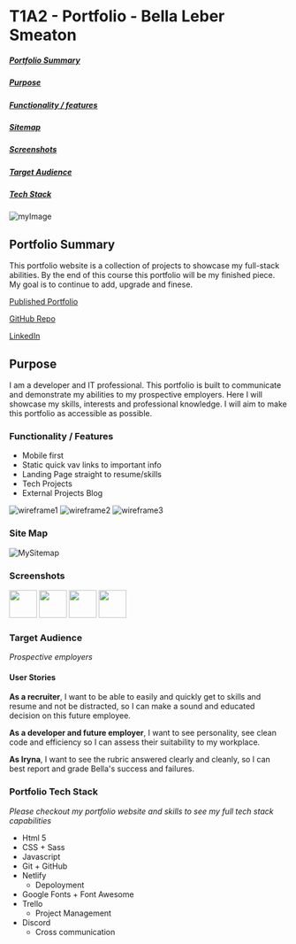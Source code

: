 # T1A2 - Portfolio - Bella Leber Smeaton

##### [Portfolio Summary](#PortfolioSummary)

##### [Purpose](#Purpose)

##### [Functionality / features](#FunctionalityFeatures)

##### [Sitemap](#Sitemap)

##### [Screenshots](#Screenshots)

##### [Target Audience](#TargetAudience)

##### [Tech Stack](#TechStack)

![myImage](https://media.giphy.com/media/XRB1uf2F9bGOA/giphy.gif)

## <a id="PortfolioSummary"></a>Portfolio Summary

This portfolio website is a collection of projects to showcase my full-stack abilities. By the end of this course this portfolio will be my finished piece. My goal is to continue to add, upgrade and finese.

[Published Portfolio](https://sleepy-heisenberg-2b3192.netlify.app)

[GitHub Repo](https://github.com/leberSmeaton/portfolioT1A2)

[LinkedIn](https://www.linkedin.com/in/bella-leber-smeaton/)

## <a id="Purpose"></a>Purpose

I am a developer and IT professional. This portfolio is built to communicate and demonstrate my abilities to my prospective employers. Here I will showcase my skills, interests and professional knowledge. I will aim to make this portfolio as accessible as possible.

### <a id="FunctionalityFeatures"></a>Functionality / Features

- Mobile first
- Static quick vav links to important info
- Landing Page straight to resume/skills
- Tech Projects
- External Projects Blog

![wireframe1](/img/readmeIMGS/wireframe1.png)
![wireframe2](/img/readmeIMGS/wireframe2.png)
![wireframe3](/img/readmeIMGS/wireframe3.png)

### <a id="Sitemap"></a>Site Map

![MySitemap](/img/readmeIMGS/sitemap.png)

### <a id="Screenshots"></a>Screenshots

<img src="/img/readmeIMGS/screenshotLanding.png" width="50">
<img src="/img/readmeIMGS/screenshotNavSkills.png" width="50">
<img src="/img/readmeIMGS/screenshotProjects.png" width="50">
<img src="/img/readmeIMGS/screenshotBlogPost.png" width="50">

### <a id="TargetAudience"></a>Target Audience

_Prospective employers_

#### User Stories

**As a recruiter**, I want to be able to easily and quickly get to skills and resume and not be distracted, so I can make a sound and educated decision on this future employee.

**As a developer and future employer**, I want to see personality, see clean code and efficiency so I can assess their suitability to my workplace.

**As Iryna**, I want to see the rubric answered clearly and cleanly, so I can best report and grade Bella's success and failures.

### <a id="TechStack"></a>Portfolio Tech Stack

_Please checkout my portfolio website and skills to see my full tech stack capabilities_

- Html 5
- CSS + Sass
- Javascript
- Git + GitHub
- Netlify
  - Depoloyment
- Google Fonts + Font Awesome
- Trello
  - Project Management
- Discord
  - Cross communication
